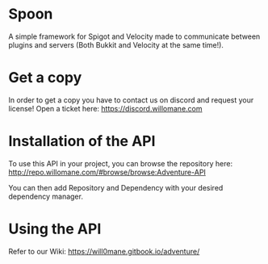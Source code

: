 # Spoon
A simple framework for Spigot and Velocity made to
communicate between plugins and servers (Both Bukkit and Velocity at the same time!).

# Get a copy
In order to get a copy you have to contact us on discord and request your license! 
Open a ticket here: https://discord.willomane.com

# Installation of the API
To use this API in your project, you can browse the repository here: http://repo.willomane.com/#browse/browse:Adventure-API

You can then add Repository and Dependency with your desired dependency manager.


# Using the API
Refer to our Wiki: https://will0mane.gitbook.io/adventure/

